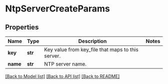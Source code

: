 # NtpServerCreateParams

## Properties
Name | Type | Description | Notes
------------ | ------------- | ------------- | -------------
**key** | **str** | Key value from key_file that maps to this server. | 
**name** | **str** | NTP server name. | 

[[Back to Model list]](../README.md#documentation-for-models) [[Back to API list]](../README.md#documentation-for-api-endpoints) [[Back to README]](../README.md)


